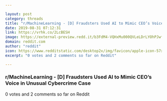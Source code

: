 ```yaml
---

layout: post
category: threads
title: "r/MachineLearning - [D] Fraudsters Used AI to Mimic CEO’s Voice in Unusual Cybercrime Case"
date: 2019-08-31 07:12:31
link: https://vrhk.co/2LcBESH
image: https://external-preview.redd.it/b3FdM4-VQHxMu000QVLeLDrLYOhPJwfHdpAROD1Z2ns.jpg?auto=webp&s=8884fd10d63fda8c0b7b410188fb6037364e04c2
domain: reddit.com
author: "reddit"
icon: https://www.redditstatic.com/desktop2x/img/favicon/apple-icon-57x57.png
excerpt: "0 votes and 2 comments so far on Reddit"

---
```


### r/MachineLearning - [D] Fraudsters Used AI to Mimic CEO’s Voice in Unusual Cybercrime Case

0 votes and 2 comments so far on Reddit